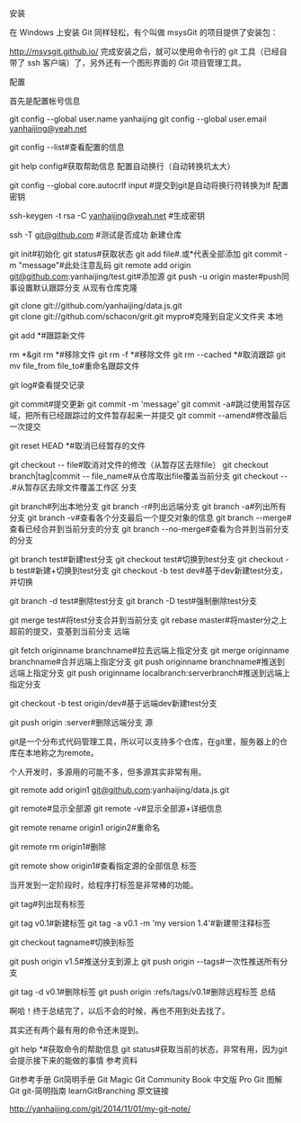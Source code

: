 安装

在 Windows 上安装 Git 同样轻松，有个叫做 msysGit 的项目提供了安装包：

http://msysgit.github.io/
完成安装之后，就可以使用命令行的 git 工具（已经自带了 ssh 客户端）了，另外还有一个图形界面的 Git 项目管理工具。

配置

首先是配置帐号信息

git config --global user.name yanhaijing
git config --global user.email yanhaijing@yeah.net

git config --list#查看配置的信息

git help config#获取帮助信息
配置自动换行（自动转换坑太大）

git config --global core.autocrlf input #提交到git是自动将换行符转换为lf
配置密钥

ssh-keygen -t rsa -C yanhaijing@yeah.net #生成密钥

ssh -T git@github.com #测试是否成功
新建仓库

git init#初始化
git status#获取状态
git add file#.或*代表全部添加
git commit -m "message"#此处注意乱码
git remote add origin git@github.com:yanhaijing/test.git#添加源
git push -u origin master#push同事设置默认跟踪分支
从现有仓库克隆

git clone git://github.com/yanhaijing/data.js.git    
git clone git://github.com/schacon/grit.git mypro#克隆到自定义文件夹
本地

git add *#跟踪新文件

rm *&git rm *#移除文件
git rm -f *#移除文件
git rm --cached *#取消跟踪
git mv file_from file_to#重命名跟踪文件

git log#查看提交记录

git commit#提交更新
git commit -m 'message'
git commit -a#跳过使用暂存区域，把所有已经跟踪过的文件暂存起来一并提交
git commit --amend#修改最后一次提交

git reset HEAD *#取消已经暂存的文件

git checkout -- file#取消对文件的修改（从暂存区去除file）
git checkout branch|tag|commit -- file_name#从仓库取出file覆盖当前分支
git checkout -- .#从暂存区去除文件覆盖工作区
分支

git branch#列出本地分支
git branch -r#列出远端分支
git branch -a#列出所有分支
git branch -v#查看各个分支最后一个提交对象的信息
git branch --merge#查看已经合并到当前分支的分支
git branch --no-merge#查看为合并到当前分支的分支

git branch test#新建test分支
git checkout test#切换到test分支
git checkout -b test#新建+切换到test分支
git checkout -b test dev#基于dev新建test分支，并切换

git branch -d test#删除test分支
git branch -D test#强制删除test分支

git merge test#将test分支合并到当前分支
git rebase master#将master分之上超前的提交，变基到当前分支
远端

git fetch originname branchname#拉去远端上指定分支
git merge originname branchname#合并远端上指定分支
git push originname branchname#推送到远端上指定分支
git push originname localbranch:serverbranch#推送到远端上指定分支

git checkout -b test origin/dev#基于远端dev新建test分支

git push origin :server#删除远端分支
源

git是一个分布式代码管理工具，所以可以支持多个仓库，在git里，服务器上的仓库在本地称之为remote。

个人开发时，多源用的可能不多，但多源其实非常有用。

git remote add origin1 git@github.com:yanhaijing/data.js.git

git remote#显示全部源
git remote -v#显示全部源+详细信息

git remote rename origin1 origin2#重命名

git remote rm origin1#删除

git remote show origin1#查看指定源的全部信息
标签

当开发到一定阶段时，给程序打标签是非常棒的功能。

git tag#列出现有标签    

git tag v0.1#新建标签
git tag -a v0.1 -m 'my version 1.4'#新建带注释标签

git checkout tagname#切换到标签

git push origin v1.5#推送分支到源上
git push origin --tags#一次性推送所有分支

git tag -d v0.1#删除标签
git push origin :refs/tags/v0.1#删除远程标签
总结

啊哈！终于总结完了，以后不会的时候，再也不用到处去找了。

其实还有两个最有用的命令还未提到。

git help *#获取命令的帮助信息
git status#获取当前的状态，非常有用，因为git会提示接下来的能做的事情
参考资料

Git参考手册
Git简明手册
Git Magic
Git Community Book 中文版
Pro Git
图解Git
git-简明指南
learnGitBranching
原文链接

http://yanhaijing.com/git/2014/11/01/my-git-note/
